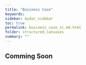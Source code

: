 ```yaml
---
title: "Business Case"
keywords: 
sidebar: mydoc_sidebar
toc: true
permalink: business_case_sc.md.html
folder: structured_canvases
summary: ""
---
```


## Comming Soon